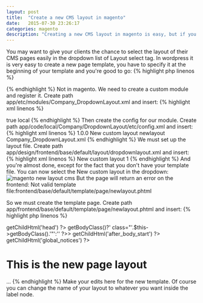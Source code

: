 ```yaml
---
layout: post
title:  "Create a new CMS layout in magento"
date:   2015-07-30 23:26:17
categories: magento
description: "Creating a new CMS layout in magento is easy, but if you want it to appear in the dropdown of your CMS section in the admin you have to build a small module."
---
```

You may want to give your clients the chance to select the layout of their CMS pages easily in the dropdown list of Layout select tag. In wordpress it is very easy to create a new page template, you have to specify it at the beginning of your template and you're good to go:
{% highlight php linenos %}
<?php
/*
Template Name: New Template
*/
?>
{% endhighlight %}
Not in magento. We need to create a custom module and register it. Create path <span class="code">app/etc/modules/Company_DropdownLayout.xml</span> and insert:
{% highlight xml linenos %}
<?xml version="1.0"?>
<config>
    <modules>
        <Company_DropdownLayout>
            <active>true</active>
            <codePool>local</codePool>
            <depends>
                <Mage_Page />
            </depends>
        </Company_DropdownLayout>
    </modules>
</config>
{% endhighlight %}
Then create the config for our module. Create path <span class="code">app/code/local/Company/DropdownLayout/etc/config.xml</span> and insert:
{% highlight xml linenos %}
<?xml version="1.0"?> 
<config>
    <modules>
        <Company_DropdownLayout>
            <version>1.0.0</version>
        </Company_DropdownLayout>
    </modules>
    <global>
        <page>
            <layouts> 
                <newlayout module="page" translate="label">
                    <label>New custom layout</label>
                    <template>page/newlayout.phtml</template>
                    <layout_handle>newlayout</layout_handle>
                </newlayout> 
            </layouts>
        </page>
    </global>
    <frontend>
        <layout>
            <updates>
                <Company_DropdownLayout>
                    <file>Company_DropdownLayout.xml</file>
                </Company_DropdownLayout>
            </updates>
        </layout>
    </frontend>
</config>
{% endhighlight %}
We must set up the layout file. Create path <span class="code">app/design/frontend/base/default/layout/dropdownlayout.xml</span> and insert:
{% highlight xml linenos %}
<?xml version="1.0"?> 
<layout>
    <newlayout translate="label">
        <label>New custom layout</label>
        <reference name="root">
            <action method="setTemplate"><template>page/newlayout.phtml</template></action>
            <action method="setIsHandle"><applied>1</applied></action>
        </reference>
    </newlayout> 
</layout>
{% endhighlight %}
And you're almost done, except for the fact that you don't have your template file. You can now select the New custom layout in the dropdown:
<img class="post-image" src="{{ "/assets/images/post-images/new-layout.jpg" | prepend: site.baseurl }}" alt="magento new layout cms" />
But the page will return an error on the frontend: Not valid template file:frontend/base/default/template/page/newlayout.phtml

So we must create the template page. Create path <span class="code">app/frontend/base/default/template/page/newlayout.phtml</span> and insert:
{% highlight php linenos %}
<?php
/**
 * Template for New Custom Layout
 */
?>
<!DOCTYPE html PUBLIC "-//W3C//DTD XHTML 1.0 Strict//EN" "http://www.w3.org/TR/xhtml1/DTD/xhtml1-strict.dtd">
<html xmlns="http://www.w3.org/1999/xhtml" xml:lang="<?php echo $this->getLang() ?>" lang="<?php echo $this->getLang() ?>">
<head>
<?php echo $this->getChildHtml('head') ?>
</head>
<body<?php echo $this->getBodyClass()?' class="'.$this->getBodyClass().'"':'' ?>>
<?php echo $this->getChildHtml('after_body_start') ?>
<div class="wrapper">
    <?php echo $this->getChildHtml('global_notices') ?>
    <div class="page">
	    <h1>This is the new page layout</h1>
	    ...
{% endhighlight %}
Make your edits here for the new template. Of course you can change the name of your layout to whatever you want inside the label node.